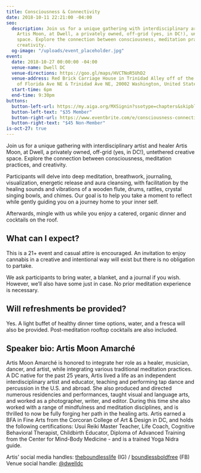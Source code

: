 ```yaml
---
title: Consciousness & Connectivity
date: 2018-10-11 22:21:00 -04:00
seo:
  description: Join us for a unique gathering with interdisciplinary artist and healer
    Artis Moon, at Dwell, a privately owned, off-grid (yes, in DC!), untethered creative
    space. Explore the connection between consciousness, meditation practices, and
    creativity.
  og-image: "/uploads/event_placeholder.jpg"
event:
  date: 2018-10-27 00:00:00 -04:00
  venue-name: Dwell DC
  venue-directions: https://goo.gl/maps/HVCTNoR5UhD2
  venue-address: Red Brick Carriage House in Trinidad Alley off of the 1200 block
    of Florida Ave NE & Trinidad Ave NE, 20002 Washington, United States
  start-time: 6pm
  end-time: 9:30pm
buttons:
  button-left-url: https://my.aiga.org/MXSignin?ssotype=chapters&skipblacklist&returnurl=https%3A%2F%2Fdc.aiga.org%2Fevent%2Fconsciousness-connectivity-guided-meditation-dinner%2F%3Fredirect_source%3Deventbrite_register
  button-left-text: "$35 Member"
  button-right-url: https://www.eventbrite.com/e/consciousness-connectivity-guided-meditation-dinner-tickets-51301400871
  button-right-text: "$45 Non-Member"
is-oct-27: true
---
```


Join us for a unique gathering with interdisciplinary artist and healer Artis Moon, at Dwell, a privately owned, off-grid (yes, in DC!), untethered creative space. Explore the connection between consciousness, meditation practices, and creativity.

Participants will delve into deep meditation, breathwork, journaling, visualization, energetic release and aura cleansing, with facilitation by the healing sounds and vibrations of a wooden flute, drums, rattles, crystal singing bowls, and chimes. Our goal is to help you take a moment to reflect while gently guiding you on a journey home to your inner self.

Afterwards, mingle with us while you enjoy a catered, organic dinner and cocktails on the roof. 

## What can I expect?

This is a 21+ event and casual attire is encouraged. An invitation to enjoy cannabis in a creative and intentional way will exist but there is no obligation to partake. 

We ask participants to bring water, a blanket, and a journal if you wish. However, we’ll also have some just in case. No prior meditation experience is necessary.

## Will refreshments be provided?


Yes. A light buffet of healthy dinner time options, water, and a fresca will also be provided. Post-meditation rooftop cocktails are also included. 

## Speaker bio: Artis Moon Amarché

Artis Moon Amarché is honored to integrate her role as a healer, musician, dancer, and artist, while integrating various traditional meditation practices. A DC native for the past 25 years, Artis lived a life as an independent interdisciplinary artist and educator, teaching and performing tap dance and percussion in the U.S. and abroad. She also produced and directed numerous residencies and performances, taught visual and language arts, and worked as a photographer, writer, and editor. During this time she also worked with a range of mindfulness and meditation disciplines, and is thrilled to now be fully forging her path in the healing arts. Artis earned a BFA in Fine Arts from the Corcoran College of Art & Design in DC, and holds the following certifications: Usui Reiki Master Teacher, Life Coach, Cognitive Behavioral Therapist, Childbirth Educator, Diploma of Advanced Training from the Center for Mind-Body Medicine - and is a trained Yoga Nidra guide.

Artis’ social media handles: [theboundlesslife](https://www.instagram.com/theboundlesslife/) (IG) / [boundlessboldfree](https://www.facebook.com/boundlessboldfree) (FB)
Venue social handle: [@dwelldc](https://www.instagram.com/dwelldc/)
